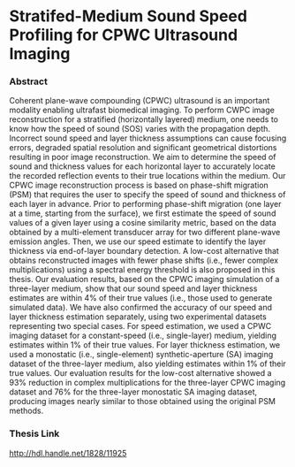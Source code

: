 # Stratifed-Medium Sound Speed Profiling for CPWC Ultrasound Imaging
### Abstract
Coherent plane-wave compounding (CPWC) ultrasound is an important modality enabling ultrafast biomedical imaging. To perform CWPC image reconstruction for a stratified (horizontally layered) medium, one needs to know how the speed of sound (SOS) varies with the propagation depth. Incorrect sound speed and layer thickness assumptions can cause focusing errors, degraded spatial resolution and significant geometrical distortions resulting in poor image reconstruction. We aim to determine the speed of sound and thickness values for each horizontal layer to accurately locate the recorded reflection events to their true locations within the medium. Our CPWC image reconstruction process is based on phase-shift migration (PSM) that requires the user to specify the speed of sound and thickness of each layer in advance. Prior to performing phase-shift migration (one layer at a time, starting from the surface), we first estimate the speed of sound values of a given layer using a cosine similarity metric, based on the data obtained by a multi-element transducer array for two different plane-wave emission angles. Then, we use our speed estimate to identify the layer thickness via end-of-layer boundary detection. A low-cost alternative that obtains reconstructed images with fewer phase shifts (i.e., fewer complex multiplications) using a spectral energy threshold is also proposed in this thesis. Our evaluation results, based on the CPWC imaging simulation of a three-layer medium, show that our sound speed and layer thickness estimates are within 4% of their true values (i.e., those used to generate simulated data). We have also confirmed the accuracy of our speed and layer thickness estimation separately, using two experimental datasets representing two special cases. For speed estimation, we used a CPWC imaging dataset for a constant-speed (i.e., single-layer) medium, yielding estimates within 1% of their true values. For layer thickness estimation, we used a monostatic (i.e., single-element) synthetic-aperture (SA) imaging dataset of the three-layer medium, also yielding estimates within 1% of their true values. Our evaluation results for the low-cost alternative showed a 93% reduction in complex multiplications for the three-layer CPWC imaging dataset and 76% for the three-layer monostatic SA imaging dataset, producing images nearly similar to those obtained using the original PSM methods.

### Thesis Link
http://hdl.handle.net/1828/11925
